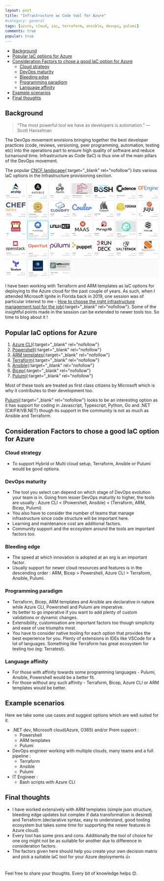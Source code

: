 ```yaml
---
layout: post
title: "Infrastructure as Code tool for Azure"
#category: general
tags: [azure, cloud, iac, terraform, ansible, devops, pulumi]
comments: true
popular: true
---
```


<!-- TOC -->

- [Background](#background)
- [Popular IaC options for Azure](#popular-iac-options-for-azure)
- [Consideration Factors to chose a good IaC option for Azure](#consideration-factors-to-chose-a-good-iac-option-for-azure)
    - [Cloud strategy](#cloud-strategy)
    - [DevOps maturity](#devops-maturity)
    - [Bleeding edge](#bleeding-edge)
    - [Programming paradigm](#programming-paradigm)
    - [Language affinity](#language-affinity)
- [Example scenarios](#example-scenarios)
- [Final thoughts](#final-thoughts)

<!-- /TOC -->
## Background

> “The most powerful tool we have as developers is automation.” — Scott Hanselman

The DevOps movement envisions bringing together the best developer practices (code, reviews, versioning, peer programming, automation, testing etc) into the operations part to ensure high quality of software and reduce turnaround time.
Infrastructure as Code (IaC) is thus one of the main pillars of the DevOps movement.

The popular [CNCF landscape](https://landscape.cncf.io/){:target="_blank" rel="nofollow"} lists various IaC options in the Infrastructure provisioning section.

!["CNCF landscape part on provisoning"](/assets/images/iac/iac.jpg "CNCF landscape part on provisioning")

I have been working with Terraform and ARM templates as IaC options for deploying to the Azure cloud for the past couple of years. As such, when I attended Microsoft Ignite in Florida back in 2019, one session was of particular interest to me - [How to choose the right infrastructure management tool for the job](https://myignite.microsoft.com/archives/IG19-BRK2166){:target="_blank" rel="nofollow"}.
Some of the insightful points made in the session can be extended to newer tools too. So time to blog about it !

## Popular IaC options for Azure

1. [Azure CLI](https://github.com/Azure/azure-cli){:target="_blank" rel="nofollow"}
2. [Powershell](https://github.com/PowerShell/PowerShell){:target="_blank" rel="nofollow"}
3. [ARM templates](https://azure.microsoft.com/en-in/services/arm-templates/#features){:target="_blank" rel="nofollow"}
4. [Terraform](https://github.com/hashicorp/terraform){:target="_blank" rel="nofollow"}
5. [Ansible](https://github.com/ansible/ansible){:target="_blank" rel="nofollow"}
6. [Bicep](https://github.com/Azure/bicep){:target="_blank" rel="nofollow"}
7. [Pulumi](https://github.com/pulumi/pulumi){:target="_blank" rel="nofollow"}

Most of these tools are treated as first class citizens by Microsoft which is why it contributes to their development too.

[Pulumi](https://github.com/pulumi/pulumi){:target="_blank" rel="nofollow"} looks to be an interesting option as it has support for coding in Javascript, Typescript, Python, Go and .NET (C#/F#/VB.NET) though its support in the community is not as much as Ansible and Terraform.

## Consideration Factors to chose a good IaC option for Azure

### Cloud strategy

- To support Hybrid or Multi cloud setup, Terraform, Ansible or Pulumi would be good options.

### DevOps maturity

- The tool you select can depend on which stage of DevOps evolution your team is in. Going from lesser DevOps maturity to higher, the tools are usually : Azure CLI < (Powershell, Ansible) < (Terraform, ARM, Bicep, Pulumi)
- You also have to consider the number of teams that manage infrastructure since code structure will be important here.
- Learning and maintenance cost are additional factors.
- Community support and the ecosystem around the tools are important factors too.

### Bleeding edge

- The speed at which innovation is adopted at an org is an important factor.
- Usually support for newer cloud resources and features is in the descending order : ARM, Bicep > Powershell, Azure CLI > Terraform, Ansible, Pulumi.

### Programming paradigm

- Terraform, Bicep, ARM templates and Ansible are declarative in nature while Azure CLI, Powershell and Pulumi are imperative.
- Its better to go imperative if you want to add plenty of custom validations or dynamic changes.
- Extensibility, customisation are important factors too though simplicity and ease of use triumphs most.
- You have to consider native tooling for each option that provides the best experience for you. Plenty of extensions in IDEs like VSCode for a lot of languages. Something like Terraform has great ecosystem for testing too (eg: Terratest).

### Language affinity

- For those with affinity towards some programming languages - Pulumi, Ansible, Powershell would be a better fit.
- For those without any such affinity - Terraform, Bicep, Azure CLI or ARM templates would be better.

## Example scenarios

Here we take some use cases and suggest options which are well suited for it.

- .NET dev, Microsoft cloud(Azure, O365) and/or Prem support :
  - Powershell
  - ARM templates
  - Pulumi
- DevOps engineer working with multiple clouds, many teams and a full pipeline :
  - Terraform
  - Ansible
  - Pulumi
- IT Engineer :
  - Bash scripts with Azure CLI

## Final thoughts

- I have worked extensively with ARM templates (simple json structure, bleeding edge updates but complex if data transformation is desired) and Terraform (declarative syntax, easy to understand, good tooling ecosystem but takes some time for supporting the newer features in Azure cloud).
- Every tool has some pros and cons. Additionally the tool of choice for one org might not be as suitable for another due to difference in consideration factors.
- The factors given here should help you create your own decision matrix and pick a suitable IaC tool for your Azure deployments :thumbsup:

<br/>Feel free to share your thoughts. Every bit of knowledge helps :blush:.
